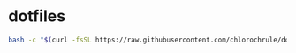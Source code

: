 # dotfiles

```bash
bash -c "$(curl -fsSL https://raw.githubusercontent.com/chlorochrule/dotfiles/master/init/installer.sh)"
```
